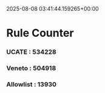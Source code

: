 2025-08-08 03:41:44.159265+00:00
# Rule Counter 
 ### UCATE : 534228

 ### Veneto : 504918

 ### Allowlist : 13930